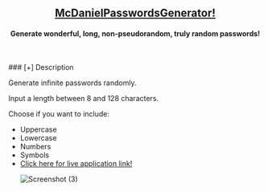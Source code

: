<h2 align="center"><u>McDanielPasswordsGenerator!</u></h2>
<h4 align="center"> Generate wonderful, long, non-pseudorandom, truly random passwords!  </h4>
<p align="center">
<br>
</p>
### [+] Description
<p>
Generate infinite passwords randomly.
  </p>
 <p>
Input a length between 8 and 128 characters.
  </p>
  
Choose if you want to include:
<ul>
  <li>Uppercase</li>
  <li>Lowercase</li>
  <li> Numbers</li>
  <li>Symbols</li>
  <li><a href="https://alexm1937.github.io/McDanielPasswordsGen/">Click here for live application link!</a></li> 
  
  
![Screenshot (3)](https://user-images.githubusercontent.com/88976571/133010027-8a815369-b280-4c98-b063-3c60d2a799fc.png)


